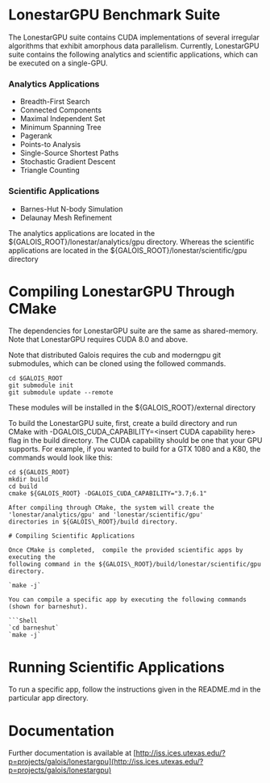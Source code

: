# LonestarGPU Benchmark Suite

The LonestarGPU suite contains CUDA implementations of several
irregular algorithms that exhibit amorphous data parallelism. Currently, LonestarGPU suite contains the following analytics and scientific applications, which can be executed on a single-GPU.

### Analytics Applications
* Breadth-First Search 
* Connected Components
* Maximal Independent Set
* Minimum Spanning Tree
* Pagerank
* Points-to Analysis
* Single-Source Shortest Paths
* Stochastic Gradient Descent
* Triangle Counting

### Scientific Applications
* Barnes-Hut N-body Simulation
* Delaunay Mesh Refinement

The analytics applications are located in the ${GALOIS\_ROOT}/lonestar/analytics/gpu directory. Whereas the scientific applications are located in the ${GALOIS\_ROOT}/lonestar/scientific/gpu directory

# Compiling LonestarGPU Through CMake 

The dependencies for LonestarGPU suite are the same as shared-memory. Note that  LonestarGPU requires CUDA 8.0 and above.

Note that distributed Galois requires the cub and moderngpu git submodules, which can be cloned using the followed commands.

```Shell
cd $GALOIS_ROOT
git submodule init
git submodule update --remote
```
These modules will be installed in the ${GALOIS\_ROOT}/external directory

To build the LonestarGPU suite, first, create a build directory and run CMake with -DGALOIS\_CUDA\_CAPABILITY=\<insert CUDA capability here\> flag in the build directory. The CUDA capability should be one that your GPU supports. For example, if you wanted to build for a GTX 1080 and a K80, the commands would look like this:

```Shell
cd ${GALOIS_ROOT}
mkdir build
cd build
cmake ${GALOIS_ROOT} -DGALOIS_CUDA_CAPABILITY="3.7;6.1"

After compiling through CMake, the system will create the 'lonestar/analytics/gpu' and 'lonestar/scientific/gpu' 
directories in ${GALOIS\_ROOT}/build directory. 

# Compiling Scientific Applications

Once CMake is completed,  compile the provided scientific apps by executing the 
following command in the ${GALOIS\_ROOT}/build/lonestar/scientific/gpu directory.

`make -j`

You can compile a specific app by executing the following commands (shown for barneshut).

```Shell
`cd barneshut`
`make -j`
```

# Running Scientific Applications

To run a specific app, follow the instructions given in the README.md in the particular app directory. 

# Documentation

Further documentation is available at
[http://iss.ices.utexas.edu/?p=projects/galois/lonestargpu](http://iss.ices.utexas.edu/?p=projects/galois/lonestargpu)




